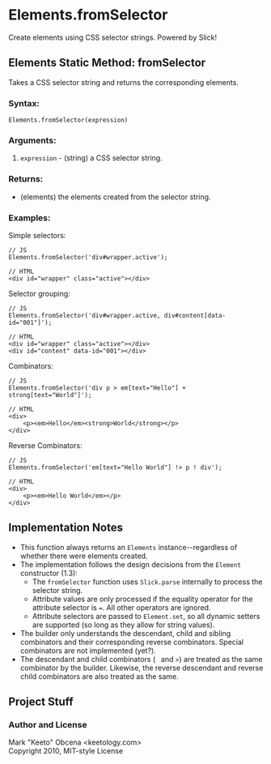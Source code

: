 Elements.fromSelector
=====================

Create elements using CSS selector strings. Powered by Slick!


Elements Static Method: fromSelector
------------------------------------

Takes a CSS selector string and returns the corresponding elements.

### Syntax:

	Elements.fromSelector(expression)

### Arguments:

1. `expression` - (string) a CSS selector string.

### Returns:

- (elements) the elements created from the selector string.

### Examples:

Simple selectors:

	// JS
	Elements.fromSelector('div#wrapper.active');

	// HTML
	<div id="wrapper" class="active"></div>

Selector grouping:

	// JS
	Elements.fromSelector('div#wrapper.active, div#content[data-id="001"]');

	// HTML
	<div id="wrapper" class="active"></div>
	<div id="content" data-id="001"></div>

Combinators:

	// JS
	Elements.fromSelector('div p > em[text="Hello"] + strong[text="World"]');

	// HTML
	<div>
		<p><em>Hello</em><strong>World</strong></p>
	</div>

Reverse Combinators:

	// JS
	Elements.fromSelector('em[text="Hello World"] !> p ! div');

	// HTML
	<div>
		<p><em>Hello World</em></p>
	</div>


Implementation Notes
--------------------

- This function always returns an `Elements` instance--regardless of whether there were elements created.
- The implementation follows the design decisions from the `Element` constructor (1.3):
  - The `fromSelector` function uses `Slick.parse` internally to process the selector string.
  - Attribute values are only processed if the equality operator for the attribute selector is `=`. All other operators are ignored.
  - Attribute selectors are passed to `Element.set`, so all dynamic setters are supported (so long as they allow for string values).
- The builder only understands the descendant, child and sibling combinators and their corresponding reverse combinators. Special combinators are not implemented (yet?).
- The descendant and child combinators (` ` and `>`) are treated as the same combinator by the builder. Likewise, the reverse descendant and reverse child combinators are also treated as the same.

Project Stuff
-------------

### Author and License

Mark "Keeto" Obcena <keetology.com>  
Copyright 2010, MIT-style License

